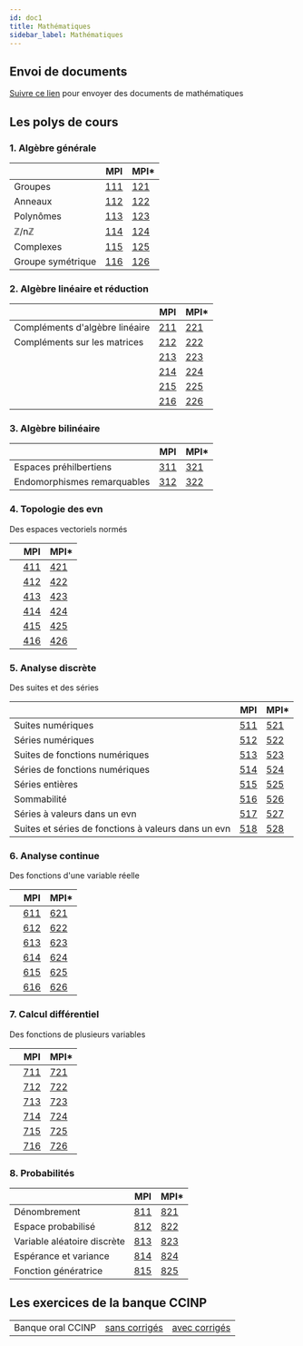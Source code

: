 ```yaml
---
id: doc1
title: Mathématiques
sidebar_label: Mathématiques
---
```


## Envoi de documents

[Suivre ce lien](http://envoi.lamartin.fr) pour envoyer des documents de mathématiques 

## Les polys de cours

### 1. Algèbre générale

||MPI|MPI*|
| ----------- | ----------- | ----------- |
|Groupes|[111](./111.pdf)|[121](./121.pdf)|
|Anneaux|[112](./112.pdf)|[122](./122.pdf)|
|Polynômes|[113](./113.pdf)|[123](./123.pdf)|
|ℤ/nℤ|[114](./114.pdf)|[124](./124.pdf)|
|Complexes|[115](./115.pdf)|[125](./125.pdf)|
|Groupe symétrique|[116](./116.pdf)|[126](./126.pdf)|

### 2. Algèbre linéaire et réduction

||MPI|MPI*|
| ----------- | ----------- | ----------- |
|Compléments d'algèbre linéaire|[211](./211.pdf)|[221](./221.pdf)|
|Compléments sur les matrices|[212](./212.pdf)|[222](./222.pdf)|
||[213](./213.pdf)|[223](./223.pdf)|
||[214](./214.pdf)|[224](./224.pdf)|
||[215](./215.pdf)|[225](./225.pdf)|
||[216](./216.pdf)|[226](./226.pdf)|

### 3. Algèbre bilinéaire

||MPI|MPI*|
| ----------- | ----------- | ----------- |
|Espaces préhilbertiens|[311](./311.pdf)|[321](./321.pdf)|
|Endomorphismes remarquables|[312](./312.pdf)|[322](./322.pdf)|

### 4. Topologie des evn
Des espaces vectoriels normés

||MPI|MPI*|
| ----------- | ----------- | ----------- |
||[411](./411.pdf)|[421](./421.pdf)|
||[412](./412.pdf)|[422](./422.pdf)|
||[413](./413.pdf)|[423](./423.pdf)|
||[414](./414.pdf)|[424](./424.pdf)|
||[415](./415.pdf)|[425](./425.pdf)|
||[416](./416.pdf)|[426](./426.pdf)|

### 5. Analyse discrète
Des suites et des séries

||MPI|MPI*|
| ----------- | ----------- | ----------- |
|Suites numériques|[511](./511.pdf)|[521](./521.pdf)|
|Séries numériques|[512](./512.pdf)|[522](./522.pdf)|
|Suites de fonctions numériques|[513](./513.pdf)|[523](./523.pdf)|
|Séries de fonctions numériques|[514](./514.pdf)|[524](./524.pdf)|
|Séries entières|[515](./515.pdf)|[525](./525.pdf)|
|Sommabilité|[516](./516.pdf)|[526](./526.pdf)|
|Séries à valeurs dans un evn|[517](./517.pdf)|[527](./527.pdf)|
|Suites et séries de fonctions à valeurs dans un evn|[518](./518.pdf)|[528](./528.pdf)|

### 6. Analyse continue
Des fonctions d'une variable réelle

||MPI|MPI*|
| ----------- | ----------- | ----------- |
||[611](./611.pdf)|[621](./621.pdf)|
||[612](./612.pdf)|[622](./622.pdf)|
||[613](./613.pdf)|[623](./623.pdf)|
||[614](./614.pdf)|[624](./624.pdf)|
||[615](./615.pdf)|[625](./625.pdf)|
||[616](./616.pdf)|[626](./626.pdf)|

### 7. Calcul différentiel
Des fonctions de plusieurs variables

||MPI|MPI*|
| ----------- | ----------- | ----------- |
||[711](./711.pdf)|[721](./721.pdf)|
||[712](./712.pdf)|[722](./722.pdf)|
||[713](./713.pdf)|[723](./723.pdf)|
||[714](./714.pdf)|[724](./724.pdf)|
||[715](./715.pdf)|[725](./725.pdf)|
||[716](./716.pdf)|[726](./726.pdf)|

### 8. Probabilités

||MPI|MPI*|
| ----------- | ----------- | ----------- |
|Dénombrement|[811](./811.pdf)|[821](./821.pdf)|
|Espace probabilisé|[812](./812.pdf)|[822](./822.pdf)|
|Variable aléatoire discrète|[813](./813.pdf)|[823](./823.pdf)|
|Espérance et variance|[814](./814.pdf)|[824](./824.pdf)|
|Fonction génératrice|[815](./815.pdf)|[825](./825.pdf)|




## Les exercices de la banque CCINP

| | | |
| ----------- | ----------- | ----------- |
|Banque oral CCINP|[sans corrigés](./2024_CCINP_sans_corrections.pdf)|[avec corrigés](./2024_CCINP_avec_corrections.pdf)|
